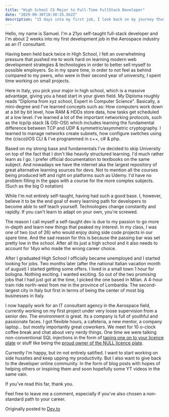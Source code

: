 ```yaml
---
title: "High School CS Major to Full-Time FullStack Developer"
date: "2029-09-30T10:30:35.562Z"
description: "15 days into my first job, I look back on my journey thus far. Having majored in CS in highschool, self-teaching myself the skills necessary to land a good job in the biggest City in italy, Milan."
---
```


Hello, my name is Samuel. I'm a 21yo self-taught full-stack developer and I'm about 2 weeks into my first development job in the Aerospace industry as an IT consultant.

Having been held back twice in High School, I felt an overwhelming pressure that pushed me to work hard on learning modern web development strategies & technologies in order to better sell myself to possible employers. So in my spare time, in order to not feel as behind compared to my peers, who were in their second year of university, I spent time working on small projects.

Here in Italy, you pick your major in high school, which is a massive advantage, giving you a head start in your given field. My Diploma roughly reads "Diploma from xyz school, Expert in Computer Science". Basically, a mini-degree and I've learned concepts such as:
How computers work down at a bit by bit level, how RAM & HDDs store data, how tasks get scheduled at a low level. I've learned a lot of the important networking protocols, such as the tcp/ip stack (& OSI-OSI) which includes learning the fundamental difference between TCP and UDP & symmetric/asymmetric cryptography. I learned to manage networks create subnets, how configure switches using the (cisco)IOS CLI & I've programmed in c++, c# & php.

Based on my strong base and fundamentals I've decided to skip University on top of the fact that I don't like heavily structured learning. I'd much rather learn as I go. I prefer official documentation to textbooks on the same subject. And nowadays we have the internet aka the largest repository of great alternative learning sources for devs. Not to mention all the courses being produced left and right on platforms such as Udemy. I'd have no problem filling in the gaps with a course for the more complex subjects. (Such as the big O notation)

While I'm not entirely self-taught, having had such a good base. I, however, believe it to be the end goal of every learning path for developers to become able to self teach yourself. Technologies change constantly and rapidly. If you can't learn to adapt on your own, you're screwed.

The reason I call myself a self-taught dev is due to my passion to go more in-depth and learn new things that peaked my interest. In my class, I was one of two (out of 26) who would enjoy doing side code projects in our spare time. And the sad reason for this is because the passing bar was set pretty low in the school. After all its just a high school and it also needs to account for 14yo who made the wrong career choice.

After I graduated High School I officially became unemployed and I started looking for jobs. Two months later (after the national Italian vacation month of august) I started getting some offers. I lived in a small town 1 hour for bologna. Nothing exciting. I wanted exciting. So out of the two promising jobs that I had just got at the time, I picked the one based in Milan. A 4-hour train ride north-west from me in the province of Lombardia. The second-largest city in Italy but first in terms of being the center of most big businesses in Italy.

I now happily work for an IT consultant agency in the Aerospace field, currently working on my first project under very loose supervision from a senior dev. The environment is great. Its a company is full of youthful and passionate faces. I got flexible hours, a cafeteria, a new mentor, a company laptop... but mostly importantly great coworkers. We meet for 10 o-clock coffee break and chat about very nerdy things. One time we were talking non-conventional SQL injections in the form of [taping one on to your licence plate](https://www.reddit.com/r/geek/comments/1j9tn3/speed_camera_sql_injection/) or stuff like being the [proud owner of the NULL licence plate](https://nakedsecurity.sophos.com/2019/08/15/null-license-plate-gets-security-researcher-12k-in-tickets/).

Currently I'm happy, but im not entirely satified. I want to start working on side husstles and keep upping my productivity. But I also want to give back to the developer online community. In the form of blog posts with hopes of helping others or inspiring them and soon hopefully some YT videos in the same vain.

If you've read this far, thank you.

Feel free to leave me a comment, especially if you've also chosen a non-standard path to your career.

Originally posted to [Dev.to](https://dev.to/metruzanca/hello-world-from-high-school-to-it-consultant-10nl)
